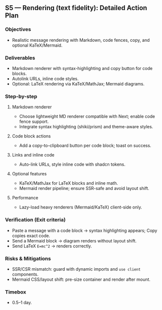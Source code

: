 ## S5 — Rendering (text fidelity): Detailed Action Plan

### Objectives
- Realistic message rendering with Markdown, code fences, copy, and optional KaTeX/Mermaid.

### Deliverables
- Markdown renderer with syntax-highlighting and copy button for code blocks.
- Autolink URLs, inline code styles.
- Optional: LaTeX rendering via KaTeX/MathJax; Mermaid diagrams.

### Step-by-step
1) Markdown renderer
   - Choose lightweight MD renderer compatible with Next; enable code fence support.
   - Integrate syntax highlighting (shiki/prism) and theme-aware styles.

2) Code block actions
   - Add a copy-to-clipboard button per code block; toast on success.

3) Links and inline code
   - Auto-link URLs, style inline code with shadcn tokens.

4) Optional features
   - KaTeX/MathJax for LaTeX blocks and inline math.
   - Mermaid render pipeline; ensure SSR-safe and avoid layout shift.

5) Performance
   - Lazy-load heavy renderers (Mermaid/KaTeX) client-side only.

### Verification (Exit criteria)
- Paste a message with a code block → syntax highlighting appears; Copy copies exact code.
- Send a Mermaid block → diagram renders without layout shift.
- Send LaTeX `E=mc^2` → renders correctly.

### Risks & Mitigations
- SSR/CSR mismatch: guard with dynamic imports and `use client` components.
- Mermaid CSS/layout shift: pre-size container and render after mount.

### Timebox
- 0.5–1 day.


